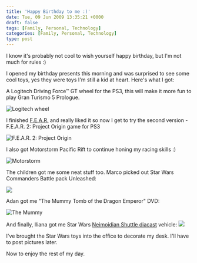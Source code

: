 ```yaml
---
title: 'Happy Birthday to me :)'
date: Tue, 09 Jun 2009 13:35:21 +0000
draft: false
tags: [Family, Personal, Technology]
categories: [Family, Personal, Technology]
type: post
---
```


I know it's probably not cool to wish yourself happy birthday, but I'm not much for rules :)

I opened my birthday presents this morning and was surprised to see some cool toys, yes they were toys I'm still a kid at heart. Here's what I got:

A Logitech Driving Force™ GT wheel for the PS3, this will make it more fun to play Gran Turismo 5 Prologue.

![Logitech wheel](http://www.logitech.com/repository/659/jpg/6514.1.0.jpg)

I finished [F.E.A.R.](http://ps3.ign.com/objects/848/848829.html) and really liked it so now I get to try the second version - F.E.A.R. 2: Project Origin game for PS3

![F.E.A.R. 2: Project Origin](http://i43.tinypic.com/23tqkx5.jpg)

I also got Motorstorm Pacific Rift to continue honing my racing skills :)

![Motorstorm](http://media.ign.com/games/image/object/965/965107/motorstorm_pacificrift_ESRBboxart_160w.jpg)

The children got me some neat stuff too. Marco picked out Star Wars Commanders Battle pack Unleashed:

![](http://ep.yimg.com/ip/I/dragonballzcentral_2056_8529215411)

Adan got me "The Mummy Tomb of the Dragon Emperor" DVD:

![The Mummy](http://ecx.images-amazon.com/images/I/51cdu83PeGL._SS500_.jpg)

And finally, Iliana got me Star Wars [Neimoidian Shuttle diacast](http://www.toywiz.com/titaniumneimoidian.html) vehicle: ![](http://ep.yimg.com/ip/I/dragonballzcentral_2055_392639743)

I've brought the Star Wars toys into the office to decorate my desk. I'll have to post pictures later.

Now to enjoy the rest of my day.